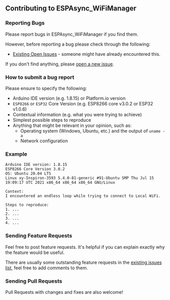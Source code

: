 ## Contributing to ESPAsync_WiFiManager

### Reporting Bugs

Please report bugs in ESPAsync_WiFiManager if you find them.

However, before reporting a bug please check through the following:

* [Existing Open Issues](https://github.com/khoih-prog/ESPAsync_WiFiManager/issues) - someone might have already encountered this.

If you don't find anything, please [open a new issue](https://github.com/khoih-prog/ESPAsync_WiFiManager/issues/new).

### How to submit a bug report

Please ensure to specify the following:

* Arduino IDE version (e.g. 1.8.15) or Platform.io version
* `ESP8266` or `ESP32` Core Version (e.g. ESP8266 core v3.0.2 or ESP32 v1.0.6)
* Contextual information (e.g. what you were trying to achieve)
* Simplest possible steps to reproduce
* Anything that might be relevant in your opinion, such as:
  * Operating system (Windows, Ubuntu, etc.) and the output of `uname -a`
  * Network configuration


### Example

```
Arduino IDE version: 1.8.15
ESP8266 Core Version 3.0.2
OS: Ubuntu 20.04 LTS
Linux xy-Inspiron-3593 5.4.0-81-generic #91-Ubuntu SMP Thu Jul 15 19:09:17 UTC 2021 x86_64 x86_64 x86_64 GNU/Linux

Context:
I encountered an endless loop while trying to connect to Local WiFi.

Steps to reproduce:
1. ...
2. ...
3. ...
4. ...
```

### Sending Feature Requests

Feel free to post feature requests. It's helpful if you can explain exactly why the feature would be useful.

There are usually some outstanding feature requests in the [existing issues list](https://github.com/khoih-prog/ESPAsync_WiFiManager/issues?q=is%3Aopen+is%3Aissue+label%3Aenhancement), feel free to add comments to them.

### Sending Pull Requests

Pull Requests with changes and fixes are also welcome!
